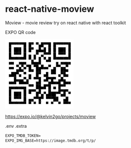 # react-native-moview
Moview - movie review try on react native with react toolkit

EXPO QR code 

![alt text](assets/messageImage_1617024372084.jpg)

https://expo.io/@kelvin2go/projects/moview

.env 
.extra
```
EXPO_TMDB_TOKEN=
EXPO_IMG_BASE=https://image.tmdb.org/t/p/
```
